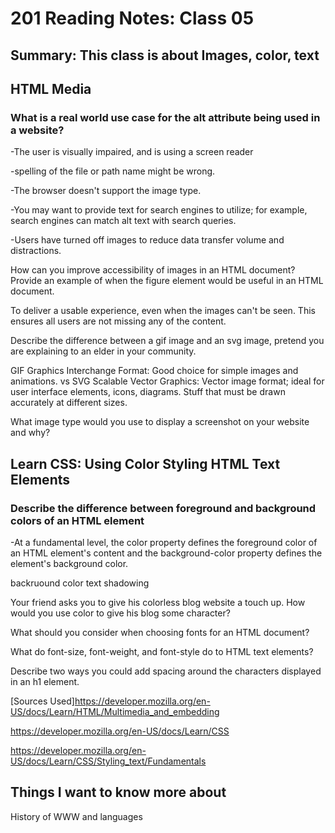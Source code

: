 # 201 Reading Notes: Class 05

## Summary: This class is about Images, color, text

## HTML Media

### What is a real world use case for the alt attribute being used in a website?

-The user is visually impaired, and is using a screen reader

-spelling of the file or path name might be wrong.

-The browser doesn't support the image type.

-You may want to provide text for search engines to utilize; for example, search engines can match alt text with search queries.

-Users have turned off images to reduce data transfer volume and distractions.

How can you improve accessibility of images in an HTML document? Provide an example of when the figure element would be useful in an HTML document.

To deliver a usable experience, even when the images can't be seen. This ensures all users are not missing any of the content.

Describe the difference between a gif image and an svg image, pretend you are explaining to an elder in your community.

GIF Graphics Interchange Format: Good choice for simple images and animations. vs SVG Scalable Vector Graphics: Vector image format; ideal for user interface elements, icons, diagrams. Stuff that must be drawn accurately at different sizes.

What image type would you use to display a screenshot on your website and why?

## Learn CSS: Using Color Styling HTML Text Elements

### Describe the difference between foreground and background colors of an HTML element

-At a fundamental level, the color property defines the foreground color of an HTML element's content and the background-color property defines the element's background color.

backruound color
text shadowing

Your friend asks you to give his colorless blog website a touch up. How would you use color to give his blog some character?

What should you consider when choosing fonts for an HTML document?

What do font-size, font-weight, and font-style do to HTML text elements?

Describe two ways you could add spacing around the characters displayed in an h1 element.

[Sources Used]<https://developer.mozilla.org/en-US/docs/Learn/HTML/Multimedia_and_embedding>

<https://developer.mozilla.org/en-US/docs/Learn/CSS>

<https://developer.mozilla.org/en-US/docs/Learn/CSS/Styling_text/Fundamentals>

## Things I want to know more about

History of WWW and languages
